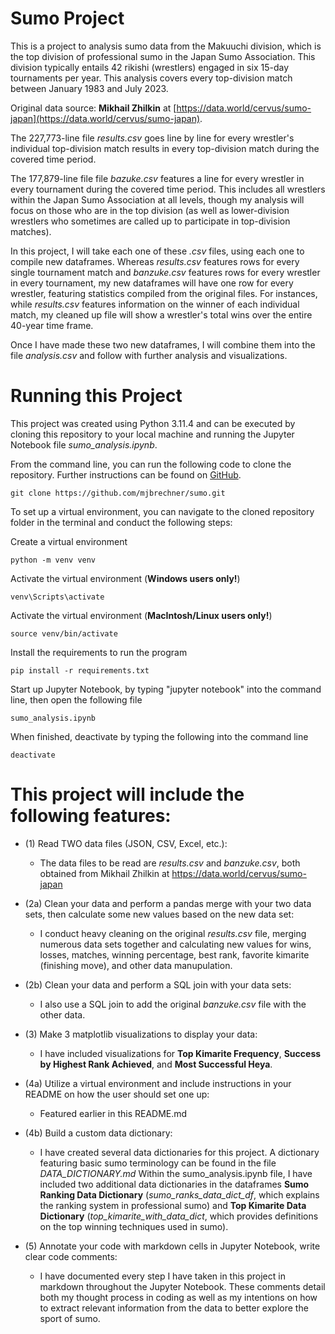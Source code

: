 # Sumo Project

This is a project to analysis sumo data from the Makuuchi division, which is the top division of professional sumo in the Japan Sumo Association. This division typically entails 42 rikishi (wrestlers) engaged in six 15-day tournaments per year. This analysis covers every top-division match between January 1983 and July 2023.

Original data source: **Mikhail Zhilkin** at [https://data.world/cervus/sumo-japan](https://data.world/cervus/sumo-japan).

The 227,773-line file *results.csv* goes line by line for every wrestler's individual top-division match results in every top-division match during the covered time period.

The 177,879-line file file *bazuke.csv* features a line for every wrestler in every tournament during the covered time period. This includes all wrestlers within the Japan Sumo Association at all levels, though my analysis will focus on those who are in the top division (as well as lower-division wrestlers who sometimes are called up to participate in top-division matches).

In this project, I will take each one of these *.csv* files, using each one to compile new dataframes. Whereas *results.csv* features rows for every single tournament match and *banzuke.csv* features rows for every wrestler in every tournament, my new dataframes will have one row for every wrestler, featuring statistics compiled from the original files. For instances, while *results.csv* features information on the winner of each individual match, my cleaned up file will show a wrestler's total wins over the entire 40-year time frame.

Once I have made these two new dataframes, I will combine them into the file *analysis.csv* and follow with further analysis and visualizations.

# Running this Project

This project was created using Python 3.11.4 and can be executed by cloning this repository to your local machine and running the Jupyter Notebook file *sumo_analysis.ipynb*.

From the command line, you can run the following code to clone the repository. Further instructions can be found on [GitHub](https://docs.github.com/en/repositories/creating-and-managing-repositories/cloning-a-repository).

    git clone https://github.com/mjbrechner/sumo.git

To set up a virtual environment, you can navigate to the cloned repository folder in the terminal and conduct the following steps:

Create a virtual environment

    python -m venv venv

Activate the virtual environment (**Windows users only!**)
    
    venv\Scripts\activate

Activate the virtual environment (**MacIntosh/Linux users only!**)

    source venv/bin/activate

Install the requirements to run the program

    pip install -r requirements.txt

Start up Jupyter Notebook, by typing "jupyter notebook" into the command line, then open the following file

    sumo_analysis.ipynb

When finished, deactivate by typing the following into the command line

    deactivate


# This project will include the following features:

* (1) Read TWO data files (JSON, CSV, Excel, etc.):
    
    * The data files to be read are *results.csv* and *banzuke.csv*, both obtained from Mikhail Zhilkin at https://data.world/cervus/sumo-japan

* (2a) Clean your data and perform a pandas merge with your two data sets, then calculate some new values based on the new data set:
    
    * I conduct heavy cleaning on the original *results.csv* file, merging numerous data sets together and calculating new values for wins, losses, matches, winning percentage, best rank, favorite kimarite (finishing move), and other data manupulation.

* (2b) Clean your data and perform a SQL join with your data sets:
    
    * I also use a SQL join to add the original *banzuke.csv* file with the other data.

* (3) Make 3 matplotlib visualizations to display your data:
    
    * I have included visualizations for **Top Kimarite Frequency**, **Success by Highest Rank Achieved**, and **Most Successful Heya**.

* (4a) Utilize a virtual environment and include instructions in your README on how the user should set one up:
    
    * Featured earlier in this README.md

* (4b) Build a custom data dictionary:
    
    * I have created several data dictionaries for this project. A dictionary featuring basic sumo terminology can be found in the file *DATA_DICTIONARY.md*
    Within the sumo_analysis.ipynb file, I have included two additional data dictionaries in the dataframes **Sumo Ranking Data Dictionary** (*sumo_ranks_data_dict_df*, which explains the ranking system in professional sumo) and **Top Kimarite Data Dictionary** (*top_kimarite_with_data_dict*, which provides definitions on the top winning techniques used in sumo).

* (5) Annotate your code with markdown cells in Jupyter Notebook, write clear code comments:
    
    * I have documented every step I have taken in this project in markdown throughout the Jupyter Notebook. These comments detail both my thought process in coding as well as my intentions on how to extract relevant information from the data to better explore the sport of sumo.